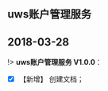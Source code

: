 ## uws账户管理服务

##  2018-03-28

!> **uws账户管理服务 V1.0.0**：  
 
- [x]  【新增】 创建文档；





[^footnote]:这是注释文本